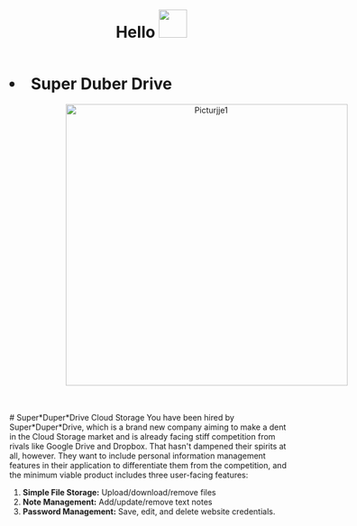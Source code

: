 <h1 align="center">  Hello <img src="https://raw.githubusercontent.com/iampavangandhi/iampavangandhi/master/gifs/Hi.gif" width="50px">  </h1> 


<p align="center">
<img src="./dash.svg" alt="" /> </p>
<h1> <li> Super Duber Drive</li> </h1>
 <p align="center">
<img width="500" alt="Picturjje1" src="https://user-images.githubusercontent.com/90301688/198152161-b8884d21-7ef6-4de6-9d76-7ee476454e27.png" style="margin-left: 100px;">
 <br> <br> <br>  

<p>
# Super*Duper*Drive Cloud Storage
You have been hired by Super*Duper*Drive, which is a brand new company aiming to make a dent in the Cloud Storage market and is already facing stiff competition from rivals like Google Drive and Dropbox. That hasn't dampened their spirits at all, however. They want to include personal information management features in their application to differentiate them from the competition, and the minimum viable product includes three user-facing features:

1. **Simple File Storage:** Upload/download/remove files
2. **Note Management:** Add/update/remove text notes
3. **Password Management:** Save, edit, and delete website credentials.  

</p>
</p>
